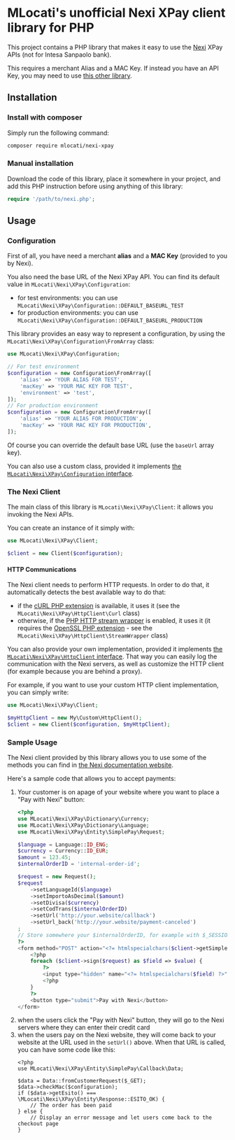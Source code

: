 # MLocati's unofficial Nexi XPay client library for PHP

This project contains a PHP library that makes it easy to use the [Nexi](https://www.nexi.it) XPay APIs (not for Intesa Sanpaolo bank).

This requires a merchant Alias and a MAC Key.
If instead you have an API Key, you may need to use [this other library](https://github.com/mlocati/nexi-xpay-web).


## Installation

### Install with composer

Simply run the following command:

```sh
composer require mlocati/nexi-xpay
```

### Manual installation

Download the code of this library, place it somewhere in your project, and add this PHP instruction before using anything of this library:

```php
require '/path/to/nexi.php';
```

## Usage

### Configuration

First of all, you have need a merchant **alias** and a **MAC Key** (provided to you by Nexi).

You also need the base URL of the Nexi XPay API.
You can find its default value in `MLocati\Nexi\XPay\Configuration`:

- for test environments: you can use `MLocati\Nexi\XPay\Configuration::DEFAULT_BASEURL_TEST`
- for production environments: you can use `MLocati\Nexi\XPay\Configuration::DEFAULT_BASEURL_PRODUCTION`

This library provides an easy way to represent a configuration, by using the `MLocati\Nexi\XPay\Configuration\FromArray` class:

```php
use MLocati\Nexi\XPay\Configuration;

// For test environment
$configuration = new Configuration\FromArray([
    'alias' => 'YOUR ALIAS FOR TEST',
    'macKey' => 'YOUR MAC KEY FOR TEST',
    'environment' => 'test',
]);
// For production environment
$configuration = new Configuration\FromArray([
    'alias' => 'YOUR ALIAS FOR PRODUCTION',
    'macKey' => 'YOUR MAC KEY FOR PRODUCTION',
]);
```

Of course you can override the default base URL (use the `baseUrl` array key).

You can also use a custom class, provided it implements [the `MLocati\Nexi\XPay\Configuration` interface](https://github.com/mlocati/nexi-xpay/blob/main/src/Configuration.php).

### The Nexi Client

The main class of this library is `MLocati\Nexi\XPay\Client`: it allows you invoking the Nexi APIs.

You can create an instance of it simply with:

```php
use MLocati\Nexi\XPay\Client;

$client = new Client($configuration);
```

#### HTTP Communications

The Nexi client needs to perform HTTP requests.
In order to do that, it automatically detects the best available way to do that:
- if the [cURL PHP extension](https://www.php.net/manual/en/book.curl.php) is available, it uses it (see the `MLocati\Nexi\XPay\HttpClient\Curl` class)
- otherwise, if the [PHP HTTP stream wrapper](https://www.php.net/manual/en/context.http.php) is enabled, it uses it (it requires the [OpenSSL PHP extension](https://www.php.net/manual/en/book.openssl.php) - see the `MLocati\Nexi\XPay\HttpClient\StreamWrapper` class)

You can also provide your own implementation, provided it implements [the `MLocati\Nexi\XPay\HttpClient` interface](https://github.com/mlocati/nexi-xpay/blob/main/src/HttpClient.php).
That way you can easily log the communication with the Nexi servers, as well as customize the HTTP client (for example because you are behind a proxy).

For example, if you want to use your custom HTTP client implementation, you can simply write:

```php
use MLocati\Nexi\XPay\Client;

$myHttpClient = new My\Custom\HttpClient();
$client = new Client($configuration, $myHttpClient);
```

### Sample Usage

The Nexi client provided by this library allows you to use some of the methods you can find in [the Nexi documentation website](https://ecommerce.nexi.it/sviluppatori).

Here's a sample code that allows you to accept payments:

1. Your customer is on apage of your website where you want to place a "Pay with Nexi" button:
   ```php
   <?php
   use MLocati\Nexi\XPay\Dictionary\Currency;
   use MLocati\Nexi\XPay\Dictionary\Language;
   use MLocati\Nexi\XPay\Entity\SimplePay\Request;

   $language = Language::ID_ENG;
   $currency = Currency::ID_EUR;
   $amount = 123.45;
   $internalOrderID = 'internal-order-id';

   $request = new Request();
   $request
       ->setLanguageId($language)
       ->setImportoAsDecimal($amount)
       ->setDivisa($currency)
       ->setCodTrans($internalOrderID)
       ->setUrl('http://your.website/callback')
       ->setUrl_back('http://your.website/payment-canceled')
   ;
   // Store somewhere your $internalOrderID, for example with $_SESSION['order-id'] = $internalOrderID
   ?>
   <form method="POST" action="<?= htmlspecialchars($client->getSimplePaySubmitUrl()) ?>">
       <?php
       foreach ($client->sign($request) as $field => $value) {
           ?>
           <input type="hidden" name="<?= htmlspecialchars($field) ?>" value="<?= htmlspecialchars($value) ?>" />
           <?php
       }
       ?>
       <button type="submit">Pay with Nexi</button>
   </form>
   ```
2. when the users click the "Pay with Nexi" button, they will go to the Nexi servers where they can enter their credit card
3. when the users pay on the Nexi website, they will come back to your website at the URL used in the `setUrl()` above. When that URL is called, you can have some code like this:
   ```
   <?php
   use MLocati\Nexi\XPay\Entity\SimplePay\Callback\Data;

   $data = Data::fromCustomerRequest($_GET);
   $data->checkMac($configuration);
   if ($data->getEsito() === \MLocati\Nexi\XPay\Entity\Response::ESITO_OK) {
       // The order has been paid
   } else {
       // Display an error message and let users come back to the checkout page
   }
